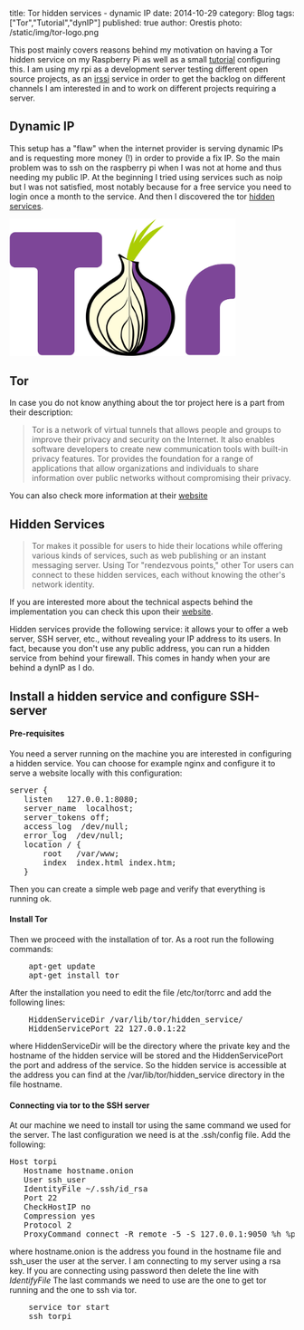 title: Tor hidden services - dynamic IP
date: 2014-10-29
category: Blog 
tags: ["Tor","Tutorial","dynIP"]
published: true
author: Orestis
photo: /static/img/tor-logo.png

This post mainly covers reasons behind my motivation on having a Tor hidden service on my Raspberry Pi as well as a small [tutorial](#tuto) configuring this. I am using my rpi as a development server testing different open source projects, as an [irssi](http://www.irssi.org/) service in order to get the backlog on different channels I am interested in and to work on different projects requiring a server. 

## Dynamic IP

This setup has a "flaw" when the internet provider is serving dynamic IPs and is requesting more money (!) in order to provide a fix IP. So the main problem was to ssh on the raspberry pi when I was not at home and thus needing my public IP. At the beginning I tried using services such as noip but I was not satisfied, most notably because for a free service you need to login once a month to the service. And then I discovered the tor [hidden services](https://www.torproject.org/docs/hidden-services.html.en).

<img src="/static/img/tor-logo.png" width="400">

## Tor

In case you do not know anything about the tor project here is a part from their description:

>  Tor is a network of virtual tunnels that allows people and groups to improve their privacy and security on the Internet. It also enables software developers to create new communication tools with built-in privacy features. Tor provides the foundation for a range of applications that allow organizations and individuals to share information over public networks without compromising their privacy. 

You can also check more information at their [website](https://www.torproject.org/about/overview.html.en)

## Hidden Services

> Tor makes it possible for users to hide their locations while offering various kinds of services, such as web publishing or an instant messaging server. Using Tor "rendezvous points," other Tor users can connect to these hidden services, each without knowing the other's network identity. 

If you are interested more about the technical aspects behind the implementation you can check this upon their [website](https://www.torproject.org/docs/hidden-services.html.en).

Hidden services provide the following service: it allows your to offer a web server, SSH server, etc., without revealing your IP address to its users. In fact, because you don't use any public address, you can run a hidden service from behind your firewall. This comes in handy when your are behind a dynIP as I do. 

## <a name="tuto"></a>Install a hidden service and configure SSH-server

#### Pre-requisites

You need a server running on the machine you are interested in configuring a hidden service. You can choose for example nginx and configure it to serve a website locally with this configuration:

<pre class="prettyprint bash">
server {
   listen   127.0.0.1:8080;
   server_name  localhost;
   server_tokens off;
   access_log  /dev/null;
   error_log  /dev/null;
   location / { 
       root   /var/www;
       index  index.html index.htm;
   }  
</pre>

Then you can create a simple web page and verify that everything is running ok.

#### Install Tor

Then we proceed with the installation of tor. As a root run the following commands:

<pre class="prettyprint bash">
	apt-get update
	apt-get install tor
</pre>

After the installation you need to edit the file /etc/tor/torrc and add the following lines:

<pre class="prettyprint bash">
	HiddenServiceDir /var/lib/tor/hidden_service/
	HiddenServicePort 22 127.0.0.1:22
</pre>

where HiddenServiceDir will be the directory where the private key and the hostname of the hidden service will be stored and the HiddenServicePort the port and address of the service. So the hidden service is accessible at the address you can find at the /var/lib/tor/hidden_service directory in the file hostname.

#### Connecting via tor to the SSH server

At our machine we need to install tor using the same command we used for the server. The last configuration we need is at the .ssh/config file. Add the following:

<pre class="prettyprint bash">
Host torpi
   Hostname hostname.onion
   User ssh_user
   IdentityFile ~/.ssh/id_rsa 
   Port 22
   CheckHostIP no
   Compression yes
   Protocol 2
   ProxyCommand connect -R remote -5 -S 127.0.0.1:9050 %h %p
</pre>

where hostname.onion is the address you found in the hostname file and ssh_user the user at the server. I am connecting to my server using a rsa key. If you are connecting using password then delete the line with <i>IdentifyFile</i> The last commands we need to use are the one to get tor running and the one to ssh via tor.

<pre class="prettyprint bash">
	service tor start
	ssh torpi
</pre>

